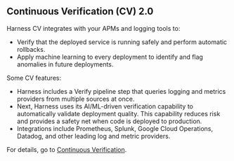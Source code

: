 ## Continuous Verification (CV) 2.0

Harness CV integrates with your APMs and logging tools to:

- Verify that the deployed service is running safely and perform automatic rollbacks.
- Apply machine learning to every deployment to identify and flag anomalies in future deployments.

Some CV features:
- Harness includes a Verify pipeline step that queries logging and metrics providers from multiple sources at once.
- Next, Harness uses its AI/ML-driven verification capability to automatically validate deployment quality. This capability reduces risk and provides a safety net when code is deployed to production.
- Integrations include Prometheus, Splunk, Google Cloud Operations, Datadog, and other leading log and metric providers.

For details, go to [Continuous Verification](/docs/category/continuous-verification).
